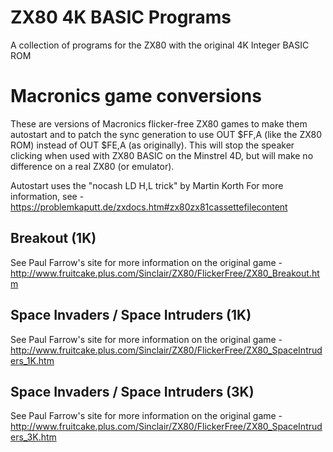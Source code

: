# ZX80 4K BASIC Programs

A collection of programs for the ZX80 with the original 4K Integer BASIC ROM

# Macronics game conversions

These are versions of Macronics flicker-free ZX80 games to make them autostart and to patch the sync generation to use OUT $FF,A (like the ZX80 ROM) instead of OUT $FE,A (as originally). This will stop the speaker clicking when used with ZX80 BASIC on the Minstrel 4D, but will make no difference on a real ZX80 (or emulator).

Autostart uses the "nocash LD H,L trick" by Martin Korth
For more information, see - https://problemkaputt.de/zxdocs.htm#zx80zx81cassettefilecontent

## Breakout (1K)

See Paul Farrow's site for more information on the original game - http://www.fruitcake.plus.com/Sinclair/ZX80/FlickerFree/ZX80_Breakout.htm

## Space Invaders / Space Intruders (1K)

See Paul Farrow's site for more information on the original game - http://www.fruitcake.plus.com/Sinclair/ZX80/FlickerFree/ZX80_SpaceIntruders_1K.htm

## Space Invaders / Space Intruders (3K)

See Paul Farrow's site for more information on the original game - http://www.fruitcake.plus.com/Sinclair/ZX80/FlickerFree/ZX80_SpaceIntruders_3K.htm

